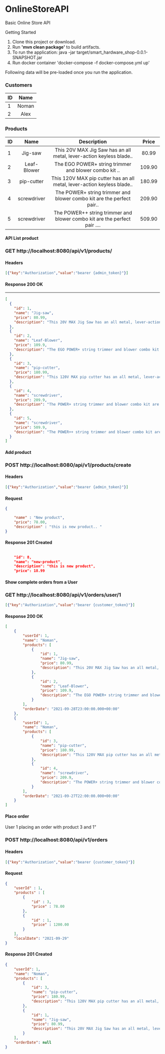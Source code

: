 # OnlineStoreAPI
Basic Online Store API

Getting Started

  1. Clone this project or download.
  2. Run  **'mvn clean package'** to build artifacts.
  3. To run the application: java -jar target/smart_hardware_shop-0.0.1-SNAPSHOT.jar
  4. Run docker container 'docker-compose -f docker-compose.yml up'
  
  
Following data will be pre-loaded once you run the application.
### Customers
| ID          | Name        |
| ----------- |:-------------:|
| 1      	  | Noman	  
| 2     	  | Alex     

### Products

| ID | Name| Description | Price
| -----------  |:-------------:|:-------------:|:-------------:|
|1	| Jig-saw     | This 20V MAX Jig Saw has an all metal, lever-action keyless blade..	 | 80.99
|2	| Leaf-Blower | The EGO POWER+ string trimmer and blower combo kit ..	    	     |  109.90  |
|3	| pip-cutter  | This 120V MAX pip cutter has an all metal, lever-action keyless blade..	 |  180.99  |
|4	| screwdriver | The POWER+ string trimmer and blower combo kit are the perfect pair..	  |  209.90  |
|5	| screwdriver | The POWER++ string trimmer and blower combo kit are the perfect pair .... |  509.90  |



#### API List product
### GET http://localhost:8080/api/v1/products/
#### Headers
```json
[{"key":"Authorization","value":"bearer {admin_token}"}]
```
#### Response 200 OK
----

```json
[
  {
    "id": 1,
    "name": "Jig-saw",
    "price": 80.99,
    "description": "This 20V MAX Jig Saw has an all metal, lever-action keyless blade clamp designed for quick and easy blade changes.."
  },
  {
    "id": 2,
    "name": "Leaf-Blower",
    "price": 109.9,
    "description": "The EGO POWER+ string trimmer and blower combo kit are the perfect pair to get all your yard maintenance completed"
  },
  {
    "id": 3,
    "name": "pip-cutter",
    "price": 180.99,
    "description": "This 120V MAX pip cutter has an all metal, lever-action keyless blade clamp designed for quick and easy blade changes.."
  },
  {
    "id": 4,
    "name": "screwdriver",
    "price": 209.9,
    "description": "The POWER+ string trimmer and blower combo kit are the perfect pair to get all your yard maintenance completed"
  },
  {
    "id": 5,
    "name": "screwdriver",
    "price": 509.9,
    "description": "The POWER++ string trimmer and blower combo kit are the perfect pair to get all your yard maintenance completed"
  }
]
```

#### Add product
### POST http://localhost:8080/api/v1/products/create

#### Headers
```json
[{"key":"Authorization","value":"bearer {admin_token}"}]
```

#### Request
``` json
{

	"name" : "New product",
	"price": 78.00,
	"description" : "this is new product.. "
}

```
#### Response 201 Created
``` json

    "id": 8,
    "name": "new-product",
    "description": "this is new product",
    "price": 18.99
```
#### Show complete orders from a User
### GET http://localhost:8080/api/v1/orders/user/1
```json
[{"key":"Authorization","value":"bearer {customer_token}"}]
```
#### Response 200 OK
``` json
[
    {
        "userId": 1,
        "name": "Noman",
        "products": [
            {
                "id": 1,
                "name": "Jig-saw",
                "price": 80.99,
                "description": "This 20V MAX Jig Saw has an all metal, lever-action keyless blade clamp designed for quick and easy blade changes.."
            },
            {
                "id": 2,
                "name": "Leaf-Blower",
                "price": 109.9,
                "description": "The EGO POWER+ string trimmer and blower combo kit are the perfect pair to get all your yard maintenance completed"
            }
        ],
        "orderDate": "2021-09-28T23:00:00.000+00:00"
    },
    {
        "userId": 1,
        "name": "Noman",
        "products": [
            {
                "id": 3,
                "name": "pip-cutter",
                "price": 180.99,
                "description": "This 120V MAX pip cutter has an all metal, lever-action keyless blade clamp designed for quick and easy blade changes.."
            },
            {
                "id": 4,
                "name": "screwdriver",
                "price": 209.9,
                "description": "The POWER+ string trimmer and blower combo kit are the perfect pair to get all your yard maintenance completed"
            }
        ],
        "orderDate": "2021-09-27T22:00:00.000+00:00"
    }
]
```
#### Place order
User 1 placing an order with product 3 and  1"
### POST http://localhost:8080/api/v1/orders

#### Headers
```json
[{"key":"Authorization","value":"bearer {customer_token}"}]
```
#### Request
``` json
{
	"userId" : 1,
	"products" : [
		{ 
			"id" : 3,
			"price" : 78.00
		},
		{ 
			"id" : 1,
			"price" : 1200.00
		}	
	],
	"localDate": "2021-09-29"
}
```
#### Response 201 Created
``` json
{
    "userId": 1,
    "name": "Noman",
    "products": [
        {
            "id": 3,
            "name": "pip-cutter",
            "price": 180.99,
            "description": "This 120V MAX pip cutter has an all metal, lever-action keyless blade clamp designed for quick and easy blade changes.."
        },
        {
            "id": 1,
            "name": "Jig-saw",
            "price": 80.99,
            "description": "This 20V MAX Jig Saw has an all metal, lever-action keyless blade clamp designed for quick and easy blade changes.."
        }
    ],
    "orderDate": null
}
```
 
